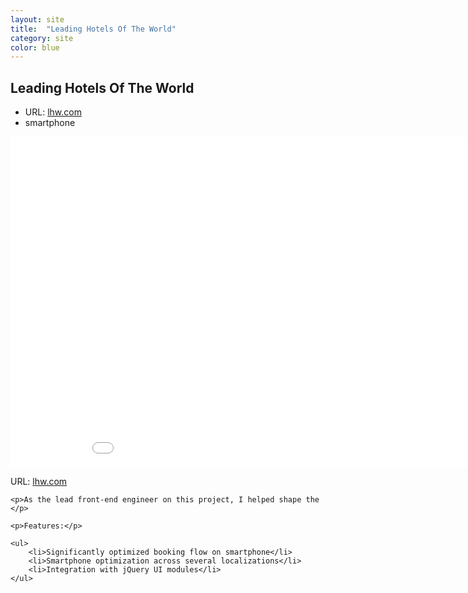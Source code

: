 ```yaml
---
layout: site
title:  "Leading Hotels Of The World"
category: site
color: blue
---
```


## Leading Hotels Of The World

<ul class="c-card__stats">
    <li>URL: <a href="http://www.lhw.com">lhw.com</a></li>
    <li>smartphone</li>
</ul>

<div class="t-inner">
    <div class="c-media">
        <iframe src="//player.vimeo.com/video/91658205" width="950" height="529" frameborder="0" class="c-media__embed" webkitallowfullscreen mozallowfullscreen allowfullscreen></iframe>
    </div>
</div>

<div class="c-card__description">
    <p>URL: <a href="http://www.lhw.com">lhw.com</a></p>

    <p>As the lead front-end engineer on this project, I helped shape the </p>

    <p>Features:</p>

    <ul>
        <li>Significantly optimized booking flow on smartphone</li>
        <li>Smartphone optimization across several localizations</li>
        <li>Integration with jQuery UI modules</li>
    </ul>
</div>
